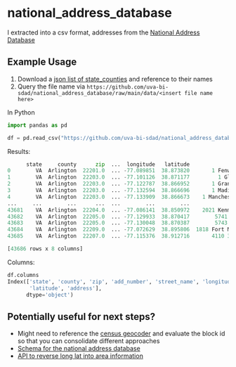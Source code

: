 # national_address_database

I extracted into a csv format, addresses from the [National Address Database](https://www.transportation.gov/mission/open/gis/national-address-database/national-address-database-nad-disclaimer)

## Example Usage

1. Download a [json list of state_counties](https://raw.githubusercontent.com/uva-bi-sdad/national_address_database/main/data/state_county.json) and reference to their names
2. Query the file name via `https://github.com/uva-bi-sdad/national_address_database/raw/main/data/<insert file name here>`

In Python
```python
import pandas as pd

df = pd.read_csv("https://github.com/uva-bi-sdad/national_address_database/raw/main/data/VA_Arlington.csv.xz")
```
Results: 
```python
      state     county      zip  ...  longitude   latitude                  address
0        VA  Arlington  22201.0  ... -77.089851  38.873820       1 Fenwick VA 22201
1        VA  Arlington  22203.0  ... -77.101126  38.871177         1 Glebe VA 22203
2        VA  Arlington  22203.0  ... -77.122787  38.866952       1 Granada VA 22203
3        VA  Arlington  22203.0  ... -77.132594  38.866696       1 Madison VA 22203
4        VA  Arlington  22203.0  ... -77.133909  38.866673    1 Manchester VA 22203
...     ...        ...      ...  ...        ...        ...                      ...
43681    VA  Arlington  22204.0  ... -77.086141  38.850972    2021 Kenmore VA 22204
43682    VA  Arlington  22205.0  ... -77.129933  38.870417        5741 4Th VA 22205
43683    VA  Arlington  22205.0  ... -77.130048  38.870387        5743 4Th VA 22205
43684    VA  Arlington  22209.0  ... -77.072629  38.895806  1818 Fort Myer VA 22209
43685    VA  Arlington  22207.0  ... -77.115376  38.912716       4110 31St VA 22207

[43686 rows x 8 columns]
```

Columns:
```python
df.columns
Index(['state', 'county', 'zip', 'add_number', 'street_name', 'longitude',
       'latitude', 'address'],
      dtype='object')
```

## Potentially useful for next steps?
- Might need to reference the [census geocoder](https://geocoding.geo.census.gov/geocoder/geographies/address?form) and evaluate the block id so that you can consolidate different approaches
- [Schema for the national address database](https://www.transportation.gov/sites/dot.gov/files/docs/mission/gis/national-address-database/308816/nad-schema-v1.pdf)
- [API to reverse long lat into area information](https://geo.fcc.gov/api/census/#!/area/get_area)
